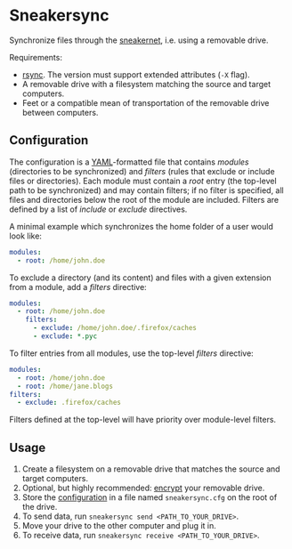 # Sneakersync

Synchronize files through the [sneakernet](https://en.wikipedia.org/wiki/Sneakernet), i.e. using a removable drive.

Requirements:
* [rsync](https://rsync.samba.org/). The version must support extended attributes (`-X` flag).
* A removable drive with a filesystem matching the source and target computers.
* Feet or a compatible mean of transportation of the removable drive between computers.
## Configuration

The configuration is a [YAML](https://en.wikipedia.org/wiki/YAML)-formatted file that contains *modules* (directories to be synchronized) and *filters* (rules that exclude or include files or directories). Each module must contain a *root* entry (the top-level path to be synchronized) and may contain filters; if no filter is specified, all files and directories below the root of the module are included. Filters are defined by a list of *include* or *exclude* directives.

A minimal example which synchronizes the home folder of a user would look like:
```yaml
modules:
  - root: /home/john.doe
```

To exclude a directory (and its content) and files with a given extension from a module, add a *filters* directive:
```yaml
modules:
  - root: /home/john.doe
    filters:
      - exclude: /home/john.doe/.firefox/caches
      - exclude: *.pyc
```

To filter entries from all modules, use the top-level *filters* directive:
```yaml
modules:
  - root: /home/john.doe
  - root: /home/jane.blogs
filters:
  - exclude: .firefox/caches
```

Filters defined at the top-level will have priority over module-level filters.

## Usage

1. Create a filesystem on a removable drive that matches the source and target computers. 
2. Optional, but highly recommended: [encrypt](https://en.wikipedia.org/wiki/Disk_encryption) your removable drive.
3. Store the [configuration](#Configuration) in a file named `sneakersync.cfg` on the root of the drive.
4. To send data, run `sneakersync send <PATH_TO_YOUR_DRIVE>`.
5. Move your drive to the other computer and plug it in.
6. To receive data, run `sneakersync receive <PATH_TO_YOUR_DRIVE>`.
